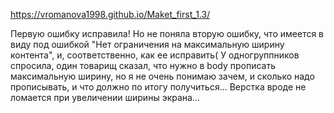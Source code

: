https://vromanova1998.github.io/Maket_first_1.3/

Первую ошибку исправила!
Но не поняла вторую ошибку, что имеется в виду под ошибкой "Нет ограничения на максимальную ширину контента", и, соответственно, как ее исправить(
    У одногруппников спросила, один товарищ сказал, что нужно в body прописать максимальную ширину, но я не очень понимаю зачем, и сколько надо прописывать, и что должно по итогу получиться... Верстка вроде не ломается при увеличении ширины экрана... 